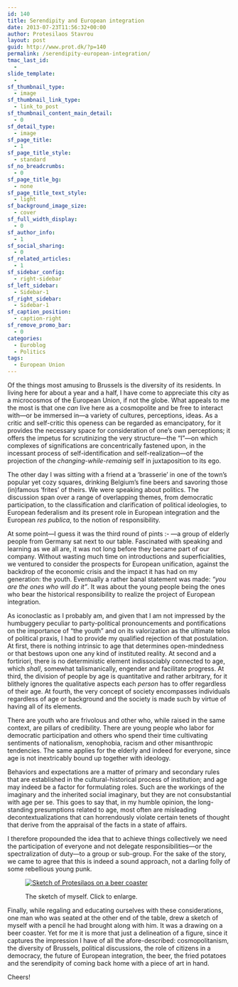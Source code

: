 ```yaml
---
id: 140
title: Serendipity and European integration
date: 2013-07-23T11:56:32+00:00
author: Protesilaos Stavrou
layout: post
guid: http://www.prot.dk/?p=140
permalink: /serendipity-european-integration/
tmac_last_id:
  - 
slide_template:
  - 
sf_thumbnail_type:
  - image
sf_thumbnail_link_type:
  - link_to_post
sf_thumbnail_content_main_detail:
  - 0
sf_detail_type:
  - image
sf_page_title:
  - 1
sf_page_title_style:
  - standard
sf_no_breadcrumbs:
  - 0
sf_page_title_bg:
  - none
sf_page_title_text_style:
  - light
sf_background_image_size:
  - cover
sf_full_width_display:
  - 0
sf_author_info:
  - 1
sf_social_sharing:
  - 0
sf_related_articles:
  - 1
sf_sidebar_config:
  - right-sidebar
sf_left_sidebar:
  - Sidebar-1
sf_right_sidebar:
  - Sidebar-1
sf_caption_position:
  - caption-right
sf_remove_promo_bar:
  - 0
categories:
  - Euroblog
  - Politics
tags:
  - European Union
---
```

Of the things most amusing to Brussels is the diversity of its residents. In living here for about a year and a half, I have come to appreciate this city as a microcosmos of the European Union, if not the globe. What appeals to me the most is that one _can_ live here as a cosmopolite and be free to interact with—or be immersed in—a variety of cultures, perceptions, ideas. As a critic and self-critic this openess can be regarded as emancipatory, for it provides the necessary space for consideration of one&#8217;s own perceptions; it offers the impetus for scrutinizing the very structure—the &#8220;I&#8221;—on which complexes of significations are concentrically fastened upon, in the incessant process of self-identification and self-realization—of the projection of the _changing-while-remainig_ self in juxtaposition to its ego.

The other day I was sitting with a friend at a &#8216;brasserie&#8217; in one of the town&#8217;s popular yet cozy squares, drinking Belgium&#8217;s fine beers and savoring those (in)famous &#8216;frites&#8217; of theirs. We were speaking about politics. The discussion span over a range of overlapping themes, from democratic participation, to the classification and clarification of political ideologies, to European federalism and its present role in European integration and the European _res publica_, to the notion of responsibility.

At some point—I guess it was the third round of pints  <img src="http://i1.wp.com/www.protesilaos.com/wp-includes/images/smilies/simple-smile.png?w=840" alt=":-)" class="wp-smiley" style="height: 1em; max-height: 1em;" data-recalc-dims="1" />—a group of elderly people from Germany sat next to our table. Fascinated with speaking and learning as we all are, it was not long before they became part of our company. Without wasting much time on introductions and superficialities, we ventured to consider the prospects for European unification, against the backdrop of the economic crisis and the impact it has had on my generation: the youth. Eventually a rather banal statement was made: _&#8220;you are the ones who will do it&#8221;_. It was about the young people being the ones who bear the historical responsibility to realize the project of European integration.

As iconoclastic as I probably am, and given that I am not impressed by the humbuggery peculiar to party-political pronouncements and pontifications on the importance of &#8220;the youth&#8221; and on its valorization as the ultimate telos of political praxis, I had to provide my qualified rejection of that postulation. At first, there is nothing intrinsic to age that determines open-mindedness or that bestows upon one any kind of instituted reality. At second and a fortiriori, there is no deterministic element indissociably connected to age, which _shall_, somewhat talismanically, engender and facilitate progress. At third, the division of people by age is quantitative and rather arbitrary, for it blithely ignores the qualitative aspects each _person_ has to offer regardless of their age. At fourth, the very concept of society encompasses individuals regardless of age or background and the society is made such by virtue of having all of its elements.

There are youth who are frivolous and other who, while raised in the same context, are pillars of credibility. There are young people who labor for democratic participation and others who spend their time cultivating sentiments of nationalism, xenophobia, racism and other misanthropic tendencies. The same applies for the elderly and indeed for everyone, since age is not inextricably bound up together with ideology.

Behaviors and expectations are a matter of primary and secondary rules that are established in the cultural-historical process of institution; and age may indeed be a factor for formulating roles. Such are the workings of the imaginary and the inherited social imaginary, but they are not consubstantial with age per se. This goes to say that, in my humble opinion, the long-standing presumptions related to age, most often are misleading decontextualizations that can horrendously violate certain tenets of thought that derive from the appraisal of the facts in a state of affairs.

I therefore propounded the idea that to achieve things collectively we need the participation of everyone and not delegate responsibilities—or the spectralization of duty—to a group or sub-group. For the sake of the story, we came to agree that this is indeed a sound approach, not a darling folly of some rebellious young punk.<figure id="attachment_150" style="width: 312px" class="wp-caption alignright">

<a title="Sketch of Protesilaos on a beer coaster" href="http://i0.wp.com/www.protesilaos.com/wp-content/uploads/2013/07/prot_sketch_on_beer_coaster-e1374561293298.jpg" target="_blank"><img class="wp-image-150   " title="Sketch of Protesilaos Stavrou" alt="Sketch of Protesilaos on a beer coaster" src="http://i0.wp.com/www.protesilaos.com/wp-content/uploads/2013/07/prot_sketch_on_beer_coaster-e1374561293298.jpg?resize=312%2C306" data-recalc-dims="1" /></a><figcaption class="wp-caption-text">The sketch of myself. Click to enlarge.</figcaption></figure> 

Finally, while regaling and educating ourselves with these considerations, one man who was seated at the other end of the table, drew a sketch of myself with a pencil he had brought along with him. It was a drawing on a beer coaster. Yet for me it is more that just a delineation of a figure, since it captures the impression I have of all the afore-described: cosmopolitanism, the diversity of Brussels, political discussions, the role of citizens in a democracy, the future of European integration, the beer, the fried potatoes and the serendipity of coming back home with a piece of art in hand.

Cheers!